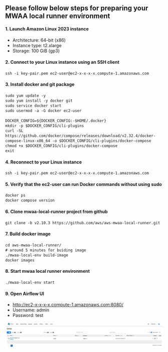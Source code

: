 ## Please follow below steps for preparing your MWAA local runner environment

#### 1. Launch Amazon Linux 2023 instance

- Architecture: 64-bit (x86)
- Instance type: t2.xlarge
- Storage: 100 GiB (gp3)

#### 2. Connect to your Linux instance using an SSH client

```shell script
ssh -i key-pair.pem ec2-user@ec2-x-x-x-x.compute-1.amazonaws.com
```

#### 3. Install docker and git package
```shell script
sudo yum update -y
sudo yum install -y docker git
sudo service docker start
sudo usermod -a -G docker ec2-user

DOCKER_CONFIG=${DOCKER_CONFIG:-$HOME/.docker}
mkdir -p $DOCKER_CONFIG/cli-plugins
curl -SL https://github.com/docker/compose/releases/download/v2.32.4/docker-compose-linux-x86_64 -o $DOCKER_CONFIG/cli-plugins/docker-compose
chmod +x $DOCKER_CONFIG/cli-plugins/docker-compose
exit
```

#### 4. Reconnect to your Linux instance

```shell script
ssh -i key-pair.pem ec2-user@ec2-x-x-x-x.compute-1.amazonaws.com
```

#### 5. Verify that the ec2-user can run Docker commands without using sudo

```shell script
docker ps
docker compose version
```
#### 6. Clone mwaa-local-runner project from github

```shell script
git clone -b v2.10.3 https://github.com/aws/aws-mwaa-local-runner.git
```

#### 7. Build docker image

```shell script
cd aws-mwaa-local-runner/
# around 5 minutes for buiding image
./mwaa-local-env build-image
docker images
```
#### 8. Start mwaa local runner environment

```shell script
./mwaa-local-env start
```

#### 9. Open Airflow UI

- http://ec2-x-x-x-x.compute-1.amazonaws.com:8080/
- Username: admin
- Password: test

![](https://github.com/frankie-wy/els_mwaa_2025/blob/main/Airflow_UI.png)
